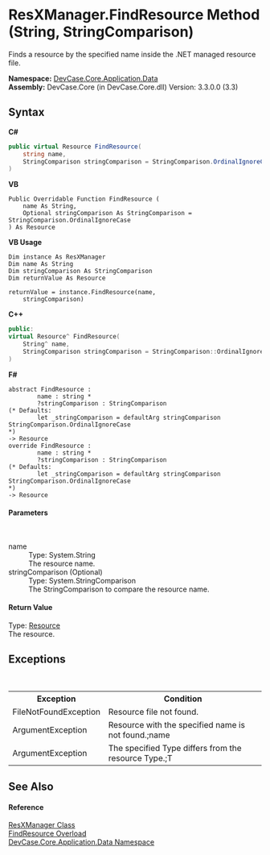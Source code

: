 # ResXManager.FindResource Method (String, StringComparison)
 

Finds a resource by the specified name inside the .NET managed resource file.

**Namespace:**&nbsp;<a href="N_DevCase_Core_Application_Data">DevCase.Core.Application.Data</a><br />**Assembly:**&nbsp;DevCase.Core (in DevCase.Core.dll) Version: 3.3.0.0 (3.3)

## Syntax

**C#**<br />
``` C#
public virtual Resource FindResource(
	string name,
	StringComparison stringComparison = StringComparison.OrdinalIgnoreCase
)
```

**VB**<br />
``` VB
Public Overridable Function FindResource ( 
	name As String,
	Optional stringComparison As StringComparison = StringComparison.OrdinalIgnoreCase
) As Resource
```

**VB Usage**<br />
``` VB Usage
Dim instance As ResXManager
Dim name As String
Dim stringComparison As StringComparison
Dim returnValue As Resource

returnValue = instance.FindResource(name, 
	stringComparison)
```

**C++**<br />
``` C++
public:
virtual Resource^ FindResource(
	String^ name, 
	StringComparison stringComparison = StringComparison::OrdinalIgnoreCase
)
```

**F#**<br />
``` F#
abstract FindResource : 
        name : string * 
        ?stringComparison : StringComparison 
(* Defaults:
        let _stringComparison = defaultArg stringComparison StringComparison.OrdinalIgnoreCase
*)
-> Resource 
override FindResource : 
        name : string * 
        ?stringComparison : StringComparison 
(* Defaults:
        let _stringComparison = defaultArg stringComparison StringComparison.OrdinalIgnoreCase
*)
-> Resource 
```


#### Parameters
&nbsp;<dl><dt>name</dt><dd>Type: System.String<br />The resource name.</dd><dt>stringComparison (Optional)</dt><dd>Type: System.StringComparison<br />The StringComparison to compare the resource name.</dd></dl>

#### Return Value
Type: <a href="T_DevCase_Core_Application_Data_Resource">Resource</a><br />The resource.

## Exceptions
&nbsp;<table><tr><th>Exception</th><th>Condition</th></tr><tr><td>FileNotFoundException</td><td>Resource file not found.</td></tr><tr><td>ArgumentException</td><td>Resource with the specified name is not found.;name</td></tr><tr><td>ArgumentException</td><td>The specified Type differs from the resource Type.;T</td></tr></table>

## See Also


#### Reference
<a href="T_DevCase_Core_Application_Data_ResXManager">ResXManager Class</a><br /><a href="Overload_DevCase_Core_Application_Data_ResXManager_FindResource">FindResource Overload</a><br /><a href="N_DevCase_Core_Application_Data">DevCase.Core.Application.Data Namespace</a><br />